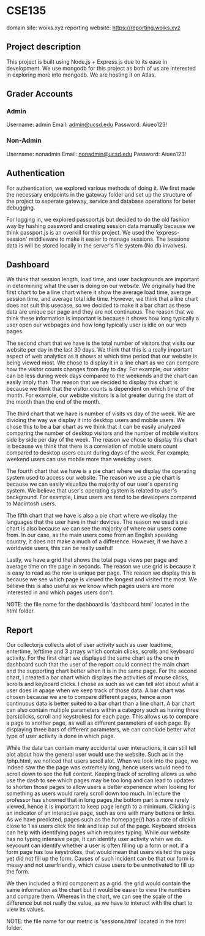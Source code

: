 # CSE135
domain site: woiks.xyz
reporting website: https://reporting.woiks.xyz

## Project description
This project is built using Node.js + Express.js due to its ease in development. We use mongodb for this project as both of us are interested in exploring more into mongodb. We are hosting it on Atlas.

## Grader Accounts
### Admin
Username: admin
Email: admin@ucsd.edu
Password: Aiueo123!

### Non-Admin
Username: nonadmin
Email: nonadmin@ucsd.edu
Password: Aiueo123!

## Authentication
For authentication, we explored various methods of doing it. We first made the necessary endpoints in the gateway folder and set up the structure of the project to seperate gateway, service and database operations for beter debugging.

For logging in, we explored passport.js but decided to do the old fashion way by hashing password and creating session data manually because we think passport.js is an overkill for this project. We used the 'express-session' middleware to make it easier to manage sessions. The sessions data is will be stored locally in the server's file system (No db involves). 


## Dashboard

We think that session length, load time, and user backgrounds are important in determining what the user is doing on our website. 
We originally had the first chart to be a line chart where it show the average load time, average session time, and average total idle time. However, we think that a line chart does not suit this usecase, so we decided to make it a bar chart as these data are unique per page and they are not continuous.
The reason that we think these information is important is because it shows how long typically a user open our webpages and how long typically user is idle on our web pages. 

The second chart that we have is the total number of visitors that visits our website per day in the last 30 days. We think that this is a really important aspect of web analytics as it shows at which time period that our website is being viewed most. We chose to display it in a line chart as we can compare how the visitor counts changes from day to day. For example, our visitor can be less during week days compared to the weekends and the chart can easily imply that. The reason that we decided to display this chart is because we think that the visitor counts is dependent on which time of the month. For example, our website visitors is a lot greater during the start of the month than the end of the month.

The third chart that we have is number of visits vs day of the week. We are dividing the way we display it into desktop users and mobile users. We chose this to be a bar chart as we think that it can be easily analyzed comparing the number of desktop visitors and the number of mobile visitors side by side per day of the week. The reason we chose to display this chart is because we think that there is a correlation of mobile users count compared to desktop users count during days of the week. For example, weekend users can use mobile more than weekday users.

The fourth chart that we have is a pie chart where we display the operating system used to access our website. The reason we use a pie chart is because we can easily visualize the majority of our user's operating system. We believe that user's operating system is related to user's background. For example, Linux users are tend to be developers compared to Macintosh users. 

The fifth chart that we have is also a pie chart where we display the languages that the user have in their devices. The reason we used a pie chart is also because we can see the majority of where our users come from. In our case, as the main users come from an English speaking country, it does not make a much of a difference. However, if we have a worldwide users, this can be really useful!

Lastly, we have a grid that shows the total page views per page and average time on the page in seconds. The reason we use grid is because it is easy to read as the row is unique per page. The reason we display this is because we see which page is viewed the longest and visited the most. We believe this is also useful as we know which pages users are more interested in and which pages users don't.

NOTE: the file name for the dashboard is 'dashboard.html' located in the html folder.

## Report
Our collectorjs collects alot of user activity such as user loadtime, entertime, lefttime and 3 arrays which contain clicks, scrolls and keyboard activity. 
For the first chart we displayed the same chart as the one in dashboard such that the user of the report could connect the main chart and the supporting chart better when it is in the same page. 
For the second chart, i created a bar chart which displays the activities of mouse clicks, scrolls and keyboard clicks. I chose as such as we can tell alot about what a user does in apage when we keep track of those data. A bar chart was chosen because we are to compare different pages, hence a non continuous data is better suited to a bar chart than a line chart. A bar chart can also contain multiple parameters within a category such as having three bars(clicks, scroll and keystrokes) for each page. This allows us to compare a page to another page, as well as different parameters of each page. By displaying three bars of different parameters, we can conclude better what type of user activity is done in which page.

While the data can contain many accidental user interactions, it can still tell alot about how the general user would use the website. Such as in the /php.html, we noticed that users scroll alot. When we look into the page, we indeed saw the the page was extremely long, hence users would need to scroll down to see the full content. Keeping track of scrolling allows us who use the dash to see which pages may be too long and can lead to updates to shorten those pages to allow users a better experience when looking for something as users would rarely scroll down too much. In lecture the professor has showned that in long pages,the bottom part is more rarely viewed, hence it is important to keep page length to a minimum. Clicking is an indicator of an interactive page, such as one with many buttons or links. As we have predicted, pages such as the homepage(/) has a rate of clickin close to 1 as users click the link and leap out of the page. Keyboard strokes can help with identifying pages which requires typing. While our website has no typing intensive page, it can identify user activity when we do. keycount can identify whether a user is often filling up a form or not. if a form page has low keystrokes, that would mean that users visited the page yet did not fill up the form. Causes of such incident can be that our form is messy and not userfriendly, which cause users to be unmotivated to fill up the form.

We then included a third component as a grid. the grid would contain the same information as the chart but it would be easier to view the numbers and compare them. Whereas in the chart, we can see the scale of the difference but not really the value, as we have to interact with the chart to view its values.

NOTE: the file name for our metric is 'sessions.html' located in the html folder.